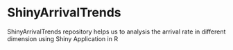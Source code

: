 # ShinyArrivalTrends
ShinyArrivalTrends repository helps us to analysis the arrival rate in different dimension using Shiny Application in R
